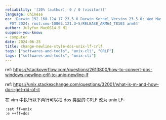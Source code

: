 ```yaml
---
reliability: '[20% (author), 0 / 0 (visitor)]'
language: Chinese
os: 'Darwin 192.168.124.17 23.5.0 Darwin Kernel Version 23.5.0: Wed May  1 20:16:51
  PDT 2024; root:xnu-10063.121.3~5/RELEASE_ARM64_T8103 arm64'
author: Julyfun MacOS14.5 M1
suppose-you-know:
- computer
date: 2024-06-25
title: change-newline-style-dos-unix-lf-crlf
tags: ["softwares-and-tools", "unix-cli", "CRLF"]
tags: ["softwares-and-tools", "unix-cli"]
---
```

ref: https://stackoverflow.com/questions/2613800/how-to-convert-dos-windows-newline-crlf-to-unix-newline-lf

ref: https://unix.stackexchange.com/questions/32001/what-is-m-and-how-do-i-get-rid-of-it

在 vim 中执行以下两行可以把 dos 类型的 CRLF 改为 unix LF:

```
:set ff=unix
:e ++ff=dos 
```

